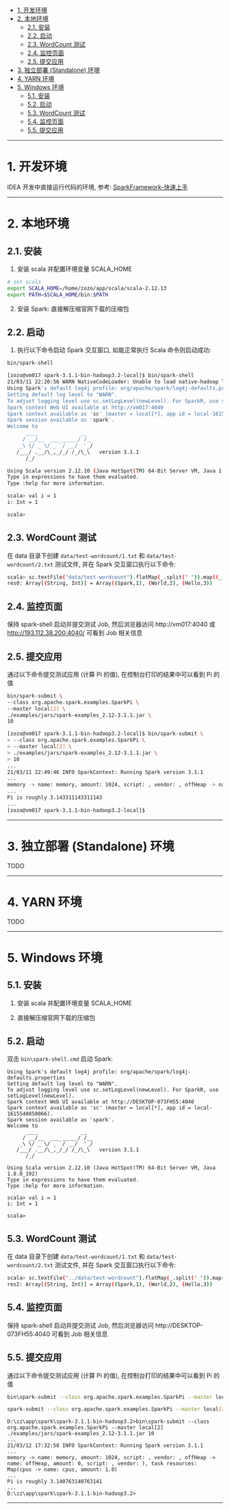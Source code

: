 
- [1. 开发环境](#1-开发环境)
- [2. 本地环境](#2-本地环境)
    - [2.1. 安装](#21-安装)
    - [2.2. 启动](#22-启动)
    - [2.3. WordCount 测试](#23-wordcount-测试)
    - [2.4. 监控页面](#24-监控页面)
    - [2.5. 提交应用](#25-提交应用)
- [3. 独立部署 (Standalone) 环境](#3-独立部署-standalone-环境)
- [4. YARN 环境](#4-yarn-环境)
- [5. Windows 环境](#5-windows-环境)
    - [5.1. 安装](#51-安装)
    - [5.2. 启动](#52-启动)
    - [5.3. WordCount 测试](#53-wordcount-测试)
    - [5.4. 监控页面](#54-监控页面)
    - [5.5. 提交应用](#55-提交应用)

---

# 1. 开发环境

IDEA 开发中直接运行代码的环境, 参考: [SparkFramework-快速上手](https://github.com/zozospider/note/blob/master/data-system/Spark/Spark-V1-SparkFramework-快速上手.md)

---

# 2. 本地环境

## 2.1. 安装

1. 安装 scala 并配置环境变量 SCALA_HOME

```bash
# set scala
export SCALA_HOME=/home/zozo/app/scala/scala-2.12.13
export PATH=$SCALA_HOME/bin:$PATH
```

2. 安装 Spark: 直接解压缩官网下载的压缩包

## 2.2. 启动

1. 执行以下命令启动 Spark 交互窗口, 如能正常执行 Scala 命令则启动成功:

```bash
bin/spark-shell
```

```bash
[zozo@vm017 spark-3.1.1-bin-hadoop3.2-local]$ bin/spark-shell
21/03/11 22:20:56 WARN NativeCodeLoader: Unable to load native-hadoop library for your platform... using builtin-java classes where applicable
Using Spark's default log4j profile: org/apache/spark/log4j-defaults.properties
Setting default log level to "WARN".
To adjust logging level use sc.setLogLevel(newLevel). For SparkR, use setLogLevel(newLevel).
Spark context Web UI available at http://vm017:4040
Spark context available as 'sc' (master = local[*], app id = local-1615472464495).
Spark session available as 'spark'.
Welcome to
      ____              __
     / __/__  ___ _____/ /__
    _\ \/ _ \/ _ `/ __/  '_/
   /___/ .__/\_,_/_/ /_/\_\   version 3.1.1
      /_/

Using Scala version 2.12.10 (Java HotSpot(TM) 64-Bit Server VM, Java 1.8.0_192)
Type in expressions to have them evaluated.
Type :help for more information.

scala> val i = 1
i: Int = 1

scala>
```

## 2.3. WordCount 测试

在 data 目录下创建 `data/test-wordcount/1.txt` 和 `data/test-wordcount/2.txt` 测试文件, 并在 Spark 交互窗口执行以下命令:

```bash
scala> sc.textFile("data/test-wordcount").flatMap(_.split(" ")).map((_, 1)).reduceByKey(_ + _).collect
res0: Array[(String, Int)] = Array((Spark,1), (World,2), (Hello,3))
```

## 2.4. 监控页面

保持 spark-shell 启动并提交测试 Job, 然后浏览器访问 http://vm017:4040 或 http://193.112.38.200:4040/ 可看到 Job 相关信息

## 2.5. 提交应用

通过以下命令提交测试应用 (计算 Pi 的值), 在控制台打印的结果中可以看到 Pi 的值

```bash
bin/spark-submit \
--class org.apache.spark.examples.SparkPi \
--master local[2] \
./examples/jars/spark-examples_2.12-3.1.1.jar \
10
```

```bash
[zozo@vm017 spark-3.1.1-bin-hadoop3.2-local]$ bin/spark-submit \
> --class org.apache.spark.examples.SparkPi \
> --master local[2] \
> ./examples/jars/spark-examples_2.12-3.1.1.jar \
> 10
...
21/03/11 22:49:46 INFO SparkContext: Running Spark version 3.1.1
...
memory -> name: memory, amount: 1024, script: , vendor: , offHeap -> name: offHeap, amount: 0, script: , vendor: ), task resources: Map(cpus -> name: cpus, amount: 1.0)
...
Pi is roughly 3.143311143311143
...
[zozo@vm017 spark-3.1.1-bin-hadoop3.2-local]$
```

---

# 3. 独立部署 (Standalone) 环境

TODO

---

# 4. YARN 环境

TODO

---

# 5. Windows 环境

## 5.1. 安装

1. 安装 scala 并配置环境变量 SCALA_HOME

2. 直接解压缩官网下载的压缩包

## 5.2. 启动

双击 `bin\spark-shell.cmd` 启动 Spark:

```
Using Spark's default log4j profile: org/apache/spark/log4j-defaults.properties
Setting default log level to "WARN".
To adjust logging level use sc.setLogLevel(newLevel). For SparkR, use setLogLevel(newLevel).
Spark context Web UI available at http://DESKTOP-073FH55:4040
Spark context available as 'sc' (master = local[*], app id = local-1615540850066).
Spark session available as 'spark'.
Welcome to
      ____              __
     / __/__  ___ _____/ /__
    _\ \/ _ \/ _ `/ __/  '_/
   /___/ .__/\_,_/_/ /_/\_\   version 3.1.1
      /_/

Using Scala version 2.12.10 (Java HotSpot(TM) 64-Bit Server VM, Java 1.8.0_192)
Type in expressions to have them evaluated.
Type :help for more information.

scala> val i = 1
i: Int = 1

scala>
```

## 5.3. WordCount 测试

在 data 目录下创建 `data/test-wordcount/1.txt` 和 `data/test-wordcount/2.txt` 测试文件, 并在 Spark 交互窗口执行以下命令:

```bash
scala> sc.textFile("../data/test-wordcount").flatMap(_.split(" ")).map((_, 1)).reduceByKey(_ + _).collect
res2: Array[(String, Int)] = Array((Spark,1), (World,2), (Hello,3))
```

## 5.4. 监控页面

保持 spark-shell 启动并提交测试 Job, 然后浏览器访问 http://DESKTOP-073FH55:4040 可看到 Job 相关信息

## 5.5. 提交应用

通过以下命令提交测试应用 (计算 Pi 的值), 在控制台打印的结果中可以看到 Pi 的值

```bash
bin\spark-submit --class org.apache.spark.examples.SparkPi --master local[2] ./examples/jars/spark-examples_2.12-3.1.1.jar 10

spark-submit --class org.apache.spark.examples.SparkPi --master local[2] ../examples/jars/spark-examples_2.12-3.1.1.jar 10
```

```
D:\zz\app\spark\spark-3.1.1-bin-hadoop3.2>bin\spark-submit --class org.apache.spark.examples.SparkPi --master local[2] ./examples/jars/spark-examples_2.12-3.1.1.jar 10
...
21/03/12 17:32:58 INFO SparkContext: Running Spark version 3.1.1
...
memory -> name: memory, amount: 1024, script: , vendor: , offHeap -> name: offHeap, amount: 0, script: , vendor: ), task resources: Map(cpus -> name: cpus, amount: 1.0)
...
Pi is roughly 3.140763140763141
...
D:\zz\app\spark\spark-3.1.1-bin-hadoop3.2>
```

---

